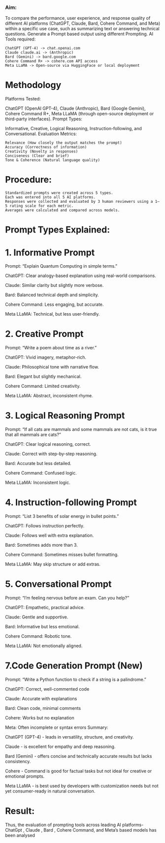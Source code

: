 ### Aim:

To compare the performance, user experience, and response quality of different AI platforms (ChatGPT, Claude, Bard, Cohere Command, and Meta) within a specific use case, such as summarizing text or answering technical questions. Generate a Prompt based output using different Prompting.
AI Tools required:

    ChatGPT (GPT-4) -> chat.openai.com
    Claude claude.ai -> (Anthropic)
    Bard (Gemini) -> bard.google.com
    Cohere Command R+ -> cohere.com API access
    Meta LLaMA -> Open-source via HuggingFace or local deployment

# Methodology
Platforms Tested:

ChatGPT (OpenAI GPT-4), Claude (Anthropic), Bard (Google Gemini), Cohere Command R+, Meta LLaMA (through open-source deployment or third-party interfaces).
Prompt Types:

Informative, Creative, Logical Reasoning, Instruction-following, and Conversational.
Evaluation Metrics:

    Relevance (How closely the output matches the prompt)
    Accuracy (Correctness of information)
    Creativity (Novelty in responses)
    Conciseness (Clear and brief)
    Tone & Coherence (Natural language quality)

# Procedure:

    Standardized prompts were created across 5 types.
    Each was entered into all 5 AI platforms.
    Responses were collected and evaluated by 3 human reviewers using a 1–5 rating scale for each metric.
    Averages were calculated and compared across models.

# Prompt Types Explained:
# 1. Informative Prompt

Prompt: “Explain Quantum Computing in simple terms.”

ChatGPT: Clear analogy-based explanation using real-world comparisons.

Claude: Similar clarity but slightly more verbose.

Bard: Balanced technical depth and simplicity.

Cohere Command: Less engaging, but accurate.

Meta LLaMA: Technical, but less user-friendly.
# 2. Creative Prompt

Prompt: “Write a poem about time as a river.”

ChatGPT: Vivid imagery, metaphor-rich.

Claude: Philosophical tone with narrative flow.

Bard: Elegant but slightly mechanical.

Cohere Command: Limited creativity.

Meta LLaMA: Abstract, inconsistent rhyme.
# 3. Logical Reasoning Prompt

Prompt: “If all cats are mammals and some mammals are not cats, is it true that all mammals are cats?”

ChatGPT: Clear logical reasoning, correct.

Claude: Correct with step-by-step reasoning.

Bard: Accurate but less detailed.

Cohere Command: Confused logic.

Meta LLaMA: Inconsistent logic.
# 4. Instruction-following Prompt

Prompt: “List 3 benefits of solar energy in bullet points.”

ChatGPT: Follows instruction perfectly.

Claude: Follows well with extra explanation.

Bard: Sometimes adds more than 3.

Cohere Command: Sometimes misses bullet formatting.

Meta LLaMA: May skip structure or add extras.
# 5. Conversational Prompt

Prompt: “I’m feeling nervous before an exam. Can you help?”

ChatGPT: Empathetic, practical advice.

Claude: Gentle and supportive.

Bard: Informative but less emotional.

Cohere Command: Robotic tone.

Meta LLaMA: Not emotionally aligned.
# 7.Code Generation Prompt (New)

Prompt: “Write a Python function to check if a string is a palindrome.”

ChatGPT: Correct, well-commented code

Claude: Accurate with explanations

Bard: Clean code, minimal comments

Cohere: Works but no explanation

Meta: Often incomplete or syntax errors
Summary:

ChatGPT (GPT-4) - leads in versatility, structure, and creativity.

Claude - is excellent for empathy and deep reasoning.

Bard (Gemini) - offers concise and technically accurate results but lacks consistency.

Cohere - Command is good for factual tasks but not ideal for creative or emotional prompts.

Meta LLaMA - is best used by developers with customization needs but not yet consumer-ready in natural conversation.

# Result:
Thus, the evaluation of prompting tools across leading AI platforms- ChatGpt , Claude , Bard , Cohere Command, and Meta’s based models has been analysed

